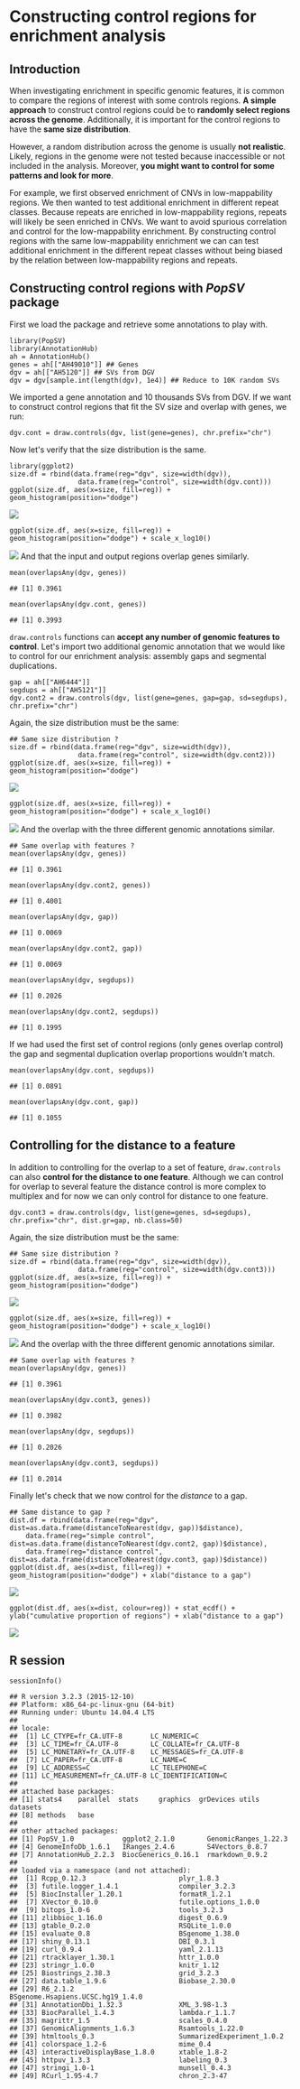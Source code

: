 Constructing control regions for enrichment analysis
====================================================

Introduction
------------

When investigating enrichment in specific genomic features, it is common to compare the regions of interest with some controls regions. **A simple approach** to construct control regions could be to **randomly select regions across the genome**. Additionally, it is important for the control regions to have the **same size distribution**.

However, a random distribution across the genome is usually **not realistic**. Likely, regions in the genome were not tested because inaccessible or not included in the analysis. Moreover, **you might want to control for some patterns and look for more**.

For example, we first observed enrichment of CNVs in low-mappability regions. We then wanted to test additional enrichment in different repeat classes. Because repeats are enriched in low-mappability regions, repeats will likely be seen enriched in CNVs. We want to avoid spurious correlation and control for the low-mappability enrichment. By constructing control regions with the same low-mappability enrichment we can can test additional enrichment in the different repeat classes without being biased by the relation between low-mappability regions and repeats.

Constructing control regions with *PopSV* package
-------------------------------------------------

First we load the package and retrieve some annotations to play with.

``` {.r}
library(PopSV)
library(AnnotationHub)
ah = AnnotationHub()
genes = ah[["AH49010"]] ## Genes
dgv = ah[["AH5120"]] ## SVs from DGV
dgv = dgv[sample.int(length(dgv), 1e4)] ## Reduce to 10K random SVs
```

We imported a gene annotation and 10 thousands SVs from DGV. If we want to construct control regions that fit the SV size and overlap with genes, we run:

``` {.r}
dgv.cont = draw.controls(dgv, list(gene=genes), chr.prefix="chr")
```

Now let's verify that the size distribution is the same.

``` {.r}
library(ggplot2)
size.df = rbind(data.frame(reg="dgv", size=width(dgv)),
                 data.frame(reg="control", size=width(dgv.cont)))
ggplot(size.df, aes(x=size, fill=reg)) + geom_histogram(position="dodge")
```

![](ConstructingControlRegions_files/figure-markdown_github/unnamed-chunk-3-1.png)

``` {.r}
ggplot(size.df, aes(x=size, fill=reg)) + geom_histogram(position="dodge") + scale_x_log10()
```

![](ConstructingControlRegions_files/figure-markdown_github/unnamed-chunk-3-2.png)
 And that the input and output regions overlap genes similarly.

``` {.r}
mean(overlapsAny(dgv, genes))
```

    ## [1] 0.3961

``` {.r}
mean(overlapsAny(dgv.cont, genes))
```

    ## [1] 0.3993

`draw.controls` functions can **accept any number of genomic features to control**. Let's import two additional genomic annotation that we would like to control for our enrichment analysis: assembly gaps and segmental duplications.

``` {.r}
gap = ah[["AH6444"]]
segdups = ah[["AH5121"]]
dgv.cont2 = draw.controls(dgv, list(gene=genes, gap=gap, sd=segdups), chr.prefix="chr")
```

Again, the size distribution must be the same:

``` {.r}
## Same size distribution ?
size.df = rbind(data.frame(reg="dgv", size=width(dgv)),
                 data.frame(reg="control", size=width(dgv.cont2)))
ggplot(size.df, aes(x=size, fill=reg)) + geom_histogram(position="dodge")
```

![](ConstructingControlRegions_files/figure-markdown_github/unnamed-chunk-6-1.png)

``` {.r}
ggplot(size.df, aes(x=size, fill=reg)) + geom_histogram(position="dodge") + scale_x_log10()
```

![](ConstructingControlRegions_files/figure-markdown_github/unnamed-chunk-6-2.png)
 And the overlap with the three different genomic annotations similar.

``` {.r}
## Same overlap with features ?
mean(overlapsAny(dgv, genes))
```

    ## [1] 0.3961

``` {.r}
mean(overlapsAny(dgv.cont2, genes))
```

    ## [1] 0.4001

``` {.r}
mean(overlapsAny(dgv, gap))
```

    ## [1] 0.0069

``` {.r}
mean(overlapsAny(dgv.cont2, gap))
```

    ## [1] 0.0069

``` {.r}
mean(overlapsAny(dgv, segdups))
```

    ## [1] 0.2026

``` {.r}
mean(overlapsAny(dgv.cont2, segdups))
```

    ## [1] 0.1995

If we had used the first set of control regions (only genes overlap control) the gap and segmental duplication overlap proportions wouldn't match.

``` {.r}
mean(overlapsAny(dgv.cont, segdups))
```

    ## [1] 0.0891

``` {.r}
mean(overlapsAny(dgv.cont, gap))
```

    ## [1] 0.1055

Controlling for the distance to a feature
-----------------------------------------

In addition to controlling for the overlap to a set of feature, `draw.controls` can also **control for the distance to one feature**. Although we can control for overlap to several feature the distance control is more complex to multiplex and for now we can only control for distance to one feature.

``` {.r}
dgv.cont3 = draw.controls(dgv, list(gene=genes, sd=segdups), chr.prefix="chr", dist.gr=gap, nb.class=50)
```

Again, the size distribution must be the same:

``` {.r}
## Same size distribution ?
size.df = rbind(data.frame(reg="dgv", size=width(dgv)),
                 data.frame(reg="control", size=width(dgv.cont3)))
ggplot(size.df, aes(x=size, fill=reg)) + geom_histogram(position="dodge")
```

![](ConstructingControlRegions_files/figure-markdown_github/unnamed-chunk-10-1.png)

``` {.r}
ggplot(size.df, aes(x=size, fill=reg)) + geom_histogram(position="dodge") + scale_x_log10()
```

![](ConstructingControlRegions_files/figure-markdown_github/unnamed-chunk-10-2.png)
 And the overlap with the three different genomic annotations similar.

``` {.r}
## Same overlap with features ?
mean(overlapsAny(dgv, genes))
```

    ## [1] 0.3961

``` {.r}
mean(overlapsAny(dgv.cont3, genes))
```

    ## [1] 0.3982

``` {.r}
mean(overlapsAny(dgv, segdups))
```

    ## [1] 0.2026

``` {.r}
mean(overlapsAny(dgv.cont3, segdups))
```

    ## [1] 0.2014

Finally let's check that we now control for the *distance* to a gap.

``` {.r}
## Same distance to gap ?
dist.df = rbind(data.frame(reg="dgv", dist=as.data.frame(distanceToNearest(dgv, gap))$distance),
    data.frame(reg="simple control", dist=as.data.frame(distanceToNearest(dgv.cont2, gap))$distance),
    data.frame(reg="distance control", dist=as.data.frame(distanceToNearest(dgv.cont3, gap))$distance))
ggplot(dist.df, aes(x=dist, fill=reg)) + geom_histogram(position="dodge") + xlab("distance to a gap")
```

![](ConstructingControlRegions_files/figure-markdown_github/unnamed-chunk-12-1.png)

``` {.r}
ggplot(dist.df, aes(x=dist, colour=reg)) + stat_ecdf() + ylab("cumulative proportion of regions") + xlab("distance to a gap")
```

![](ConstructingControlRegions_files/figure-markdown_github/unnamed-chunk-12-2.png)

R session
---------

``` {.r}
sessionInfo()
```

    ## R version 3.2.3 (2015-12-10)
    ## Platform: x86_64-pc-linux-gnu (64-bit)
    ## Running under: Ubuntu 14.04.4 LTS
    ## 
    ## locale:
    ##  [1] LC_CTYPE=fr_CA.UTF-8       LC_NUMERIC=C              
    ##  [3] LC_TIME=fr_CA.UTF-8        LC_COLLATE=fr_CA.UTF-8    
    ##  [5] LC_MONETARY=fr_CA.UTF-8    LC_MESSAGES=fr_CA.UTF-8   
    ##  [7] LC_PAPER=fr_CA.UTF-8       LC_NAME=C                 
    ##  [9] LC_ADDRESS=C               LC_TELEPHONE=C            
    ## [11] LC_MEASUREMENT=fr_CA.UTF-8 LC_IDENTIFICATION=C       
    ## 
    ## attached base packages:
    ## [1] stats4    parallel  stats     graphics  grDevices utils     datasets 
    ## [8] methods   base     
    ## 
    ## other attached packages:
    ## [1] PopSV_1.0            ggplot2_2.1.0        GenomicRanges_1.22.3
    ## [4] GenomeInfoDb_1.6.1   IRanges_2.4.6        S4Vectors_0.8.7     
    ## [7] AnnotationHub_2.2.3  BiocGenerics_0.16.1  rmarkdown_0.9.2     
    ## 
    ## loaded via a namespace (and not attached):
    ##  [1] Rcpp_0.12.3                       plyr_1.8.3                       
    ##  [3] futile.logger_1.4.1               compiler_3.2.3                   
    ##  [5] BiocInstaller_1.20.1              formatR_1.2.1                    
    ##  [7] XVector_0.10.0                    futile.options_1.0.0             
    ##  [9] bitops_1.0-6                      tools_3.2.3                      
    ## [11] zlibbioc_1.16.0                   digest_0.6.9                     
    ## [13] gtable_0.2.0                      RSQLite_1.0.0                    
    ## [15] evaluate_0.8                      BSgenome_1.38.0                  
    ## [17] shiny_0.13.1                      DBI_0.3.1                        
    ## [19] curl_0.9.4                        yaml_2.1.13                      
    ## [21] rtracklayer_1.30.1                httr_1.0.0                       
    ## [23] stringr_1.0.0                     knitr_1.12                       
    ## [25] Biostrings_2.38.3                 grid_3.2.3                       
    ## [27] data.table_1.9.6                  Biobase_2.30.0                   
    ## [29] R6_2.1.2                          BSgenome.Hsapiens.UCSC.hg19_1.4.0
    ## [31] AnnotationDbi_1.32.3              XML_3.98-1.3                     
    ## [33] BiocParallel_1.4.3                lambda.r_1.1.7                   
    ## [35] magrittr_1.5                      scales_0.4.0                     
    ## [37] GenomicAlignments_1.6.3           Rsamtools_1.22.0                 
    ## [39] htmltools_0.3                     SummarizedExperiment_1.0.2       
    ## [41] colorspace_1.2-6                  mime_0.4                         
    ## [43] interactiveDisplayBase_1.8.0      xtable_1.8-2                     
    ## [45] httpuv_1.3.3                      labeling_0.3                     
    ## [47] stringi_1.0-1                     munsell_0.4.3                    
    ## [49] RCurl_1.95-4.7                    chron_2.3-47
